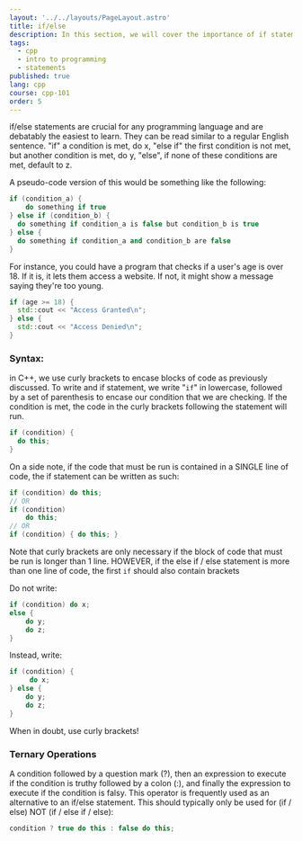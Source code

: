 ```yaml
---
layout: '../../layouts/PageLayout.astro'
title: if/else
description: In this section, we will cover the importance of if statements!
tags:
  - cpp
  - intro to programming
  - statements
published: true
lang: cpp
course: cpp-101
order: 5
---
```

if/else statements are crucial for any programming language and are debatably the easiest to learn. They can be read similar to a regular English sentence. "if" a condition is met, do x, "else if" the first condition is not met, but another condition is met, do y, "else", if none of these conditions are met, default to z.

A pseudo-code version of this would be something like the following:

```cpp
if (condition_a) {
	do something if true
} else if (condition_b) {
  do something if condition_a is false but condition_b is true
} else {
  do something if condition_a and condition_b are false
}
```

For instance, you could have a program that checks if a user's age is over 18. If it is, it lets them access a website. If not, it might show a message saying they're too young.

```cpp
if (age >= 18) {
  std::cout << "Access Granted\n";
} else {
  std::cout << "Access Denied\n";
}
```

### Syntax:

in C++, we use curly brackets to encase blocks of code as previously discussed. To write and if statement, we write "`if`" in lowercase, followed by a set of parenthesis to encase our condition that we are checking. If the condition is met, the code in the curly brackets following the statement will run.

```cpp
if (condition) {
  do this;
}
```

On a side note, if the code that must be run is contained in a SINGLE line of code, the if statement can be written as such:

```cpp
if (condition) do this;
// OR
if (condition)
	do this;
// OR
if (condition) { do this; }
```

Note that curly brackets are only necessary if the block of code that must be run is longer than 1 line. HOWEVER, if the else if / else statement is more than one line of code, the first `if` should also contain brackets

Do not write:

```cpp
if (condition) do x;
else {
	do y;
	do z;
}
```

Instead, write:

```cpp
if (condition) {
	 do x;
} else {
	do y;
	do z;
}
```

When in doubt, use curly brackets!

### Ternary Operations

A condition followed by a question mark (?), then an expression to execute if the condition is truthy followed by a colon (:), and finally the expression to execute if the condition is falsy. This operator is frequently used as an alternative to an if/else statement. This should typically only be used for (if / else) NOT (if / else if / else):

```cpp
condition ? true do this : false do this;
```
